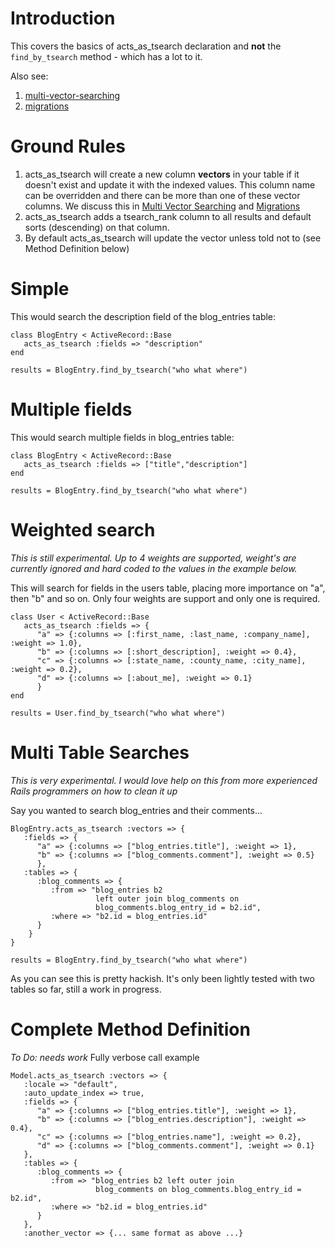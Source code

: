 # Introduction #

This covers the basics of acts\_as\_tsearch declaration and **not** the `find_by_tsearch` method - which has a lot to it.

Also see:
  1. [multi-vector-searching](MultiVectorSearching.md)
  1. [migrations](Migrations.md)

# Ground Rules #
  1. acts\_as\_tsearch will create a new column **vectors** in your table if it doesn't exist and update it with the indexed values.  This column name can be overridden and there can be more than one of these vector columns.  We discuss this in [Multi Vector Searching](MultiVectorSearching.md) and [Migrations](Migrations.md)
  1. acts\_as\_tsearch adds a tsearch\_rank column to all results and default sorts (descending) on that column.
  1. By default acts\_as\_tsearch will update the vector unless told not to (see Method Definition below)

# Simple #

This would search the description field of the blog\_entries table:

```
class BlogEntry < ActiveRecord::Base
   acts_as_tsearch :fields => "description"
end

results = BlogEntry.find_by_tsearch("who what where")
```

# Multiple fields #

This would search multiple fields in blog\_entries table:
```
class BlogEntry < ActiveRecord::Base
   acts_as_tsearch :fields => ["title","description"]
end

results = BlogEntry.find_by_tsearch("who what where")
```

# Weighted search #
_This is still experimental.  Up to 4 weights are supported, weight's are currently ignored and hard coded to the values in the example below._

This will search for fields in the users table, placing more importance on "a", then "b" and so on.  Only four weights are support and only one is required.

```
class User < ActiveRecord::Base
   acts_as_tsearch :fields => {
      "a" => {:columns => [:first_name, :last_name, :company_name], :weight => 1.0},
      "b" => {:columns => [:short_description], :weight => 0.4},
      "c" => {:columns => [:state_name, :county_name, :city_name], :weight => 0.2},
      "d" => {:columns => [:about_me], :weight => 0.1}
      }
end

results = User.find_by_tsearch("who what where")
```

# Multi Table Searches #
_This is very experimental.  I would love help on this from more experienced Rails programmers on how to clean it up_

Say you wanted to search blog\_entries and their comments...

```
BlogEntry.acts_as_tsearch :vectors => {
   :fields => {
      "a" => {:columns => ["blog_entries.title"], :weight => 1},
      "b" => {:columns => ["blog_comments.comment"], :weight => 0.5}
      },
   :tables => {
      :blog_comments => {
         :from => "blog_entries b2 
                   left outer join blog_comments on 
                   blog_comments.blog_entry_id = b2.id",
         :where => "b2.id = blog_entries.id"
      }
    }
}

results = BlogEntry.find_by_tsearch("who what where")
```

As you can see this is pretty hackish.  It's only been lightly tested with two tables so far, still a work in progress.

# Complete Method Definition #
_To Do: needs work_
Fully verbose call example
```
Model.acts_as_tsearch :vectors => {
   :locale => "default",
   :auto_update_index => true,
   :fields => {
      "a" => {:columns => ["blog_entries.title"], :weight => 1},
      "b" => {:columns => ["blog_entries.description"], :weight => 0.4},
      "c" => {:columns => ["blog_entries.name"], :weight => 0.2},
      "d" => {:columns => ["blog_comments.comment"], :weight => 0.1}
   },
   :tables => {
      :blog_comments => {
         :from => "blog_entries b2 left outer join 
                   blog_comments on blog_comments.blog_entry_id = b2.id",
         :where => "b2.id = blog_entries.id"
      }
   },
   :another_vector => {... same format as above ...}
```
